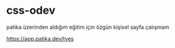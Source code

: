 # css-odev

patika üzerinden aldığım eğitim için özgün kişisel sayfa çalışmam

https://app.patika.dev/tyes

